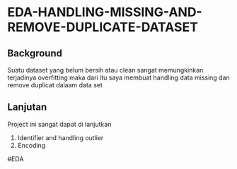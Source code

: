 # EDA-HANDLING-MISSING-AND-REMOVE-DUPLICATE-DATASET
## Background
Suatu dataset yang belum bersih atau clean sangat memungkinkan terjadinya overfitting maka dari itu saya membuat handling data missing dan remove duplicat dalaam data set
## Lanjutan
Project ini sangat dapat di lanjutkan
1. Identifier and handling outlier
2. Encoding

#EDA
